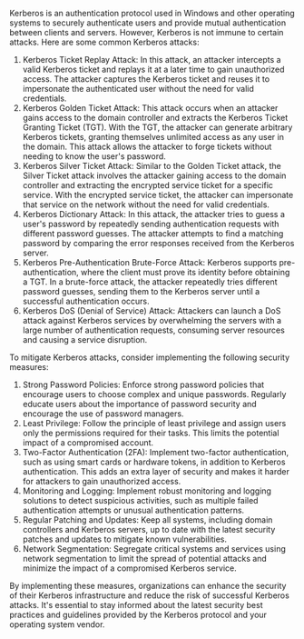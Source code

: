 Kerberos is an authentication protocol used in Windows and other operating systems to securely authenticate users and provide mutual authentication between clients and servers. However, Kerberos is not immune to certain attacks. Here are some common Kerberos attacks:

1.  Kerberos Ticket Replay Attack: In this attack, an attacker intercepts a valid Kerberos ticket and replays it at a later time to gain unauthorized access. The attacker captures the Kerberos ticket and reuses it to impersonate the authenticated user without the need for valid credentials.
2.  Kerberos Golden Ticket Attack: This attack occurs when an attacker gains access to the domain controller and extracts the Kerberos Ticket Granting Ticket (TGT). With the TGT, the attacker can generate arbitrary Kerberos tickets, granting themselves unlimited access as any user in the domain. This attack allows the attacker to forge tickets without needing to know the user's password.
3.  Kerberos Silver Ticket Attack: Similar to the Golden Ticket attack, the Silver Ticket attack involves the attacker gaining access to the domain controller and extracting the encrypted service ticket for a specific service. With the encrypted service ticket, the attacker can impersonate that service on the network without the need for valid credentials.
4.  Kerberos Dictionary Attack: In this attack, the attacker tries to guess a user's password by repeatedly sending authentication requests with different password guesses. The attacker attempts to find a matching password by comparing the error responses received from the Kerberos server.
5.  Kerberos Pre-Authentication Brute-Force Attack: Kerberos supports pre-authentication, where the client must prove its identity before obtaining a TGT. In a brute-force attack, the attacker repeatedly tries different password guesses, sending them to the Kerberos server until a successful authentication occurs.
6.  Kerberos DoS (Denial of Service) Attack: Attackers can launch a DoS attack against Kerberos services by overwhelming the servers with a large number of authentication requests, consuming server resources and causing a service disruption.

To mitigate Kerberos attacks, consider implementing the following security measures:

1.  Strong Password Policies: Enforce strong password policies that encourage users to choose complex and unique passwords. Regularly educate users about the importance of password security and encourage the use of password managers.
2.  Least Privilege: Follow the principle of least privilege and assign users only the permissions required for their tasks. This limits the potential impact of a compromised account.
3.  Two-Factor Authentication (2FA): Implement two-factor authentication, such as using smart cards or hardware tokens, in addition to Kerberos authentication. This adds an extra layer of security and makes it harder for attackers to gain unauthorized access.
4.  Monitoring and Logging: Implement robust monitoring and logging solutions to detect suspicious activities, such as multiple failed authentication attempts or unusual authentication patterns.
5.  Regular Patching and Updates: Keep all systems, including domain controllers and Kerberos servers, up to date with the latest security patches and updates to mitigate known vulnerabilities.
6.  Network Segmentation: Segregate critical systems and services using network segmentation to limit the spread of potential attacks and minimize the impact of a compromised Kerberos service.

By implementing these measures, organizations can enhance the security of their Kerberos infrastructure and reduce the risk of successful Kerberos attacks. It's essential to stay informed about the latest security best practices and guidelines provided by the Kerberos protocol and your operating system vendor.